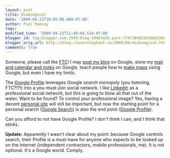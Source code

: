 ```yaml
---
layout: post
title: Diaboogical
date: '2009-04-22T10:05:00.000-07:00'
author: Paul Ramsey
tags: 
modified_time: '2009-04-22T11:40:04.514-07:00'
blogger_id: tag:blogger.com,1999:blog-14903426.post-7747384032416821569
blogger_orig_url: http://blog.cleverelephant.ca/2009/04/diaboogical.html
comments: True
---
```


Someone, please call the [FTC](http://www.ftc.gov/bc/index.shtml)! I may [post my blog](http://blog.cleverelephant.ca/) on Google, store my [mail and calendar and notes](https://www.google.com/a/) on Google, teach people how to [make maps](http://maps.google.com/) using Google, but even I have my limits.

The [Google Profile](http://www.google.com/profiles/) leverages Google *search monopoly* (you listening, FTC?!?!) into a you-must-join social network. I like [LinkedIn](http://www.linkedin.com/pub/0/134/717) as a professional social network, but this is going to blow all that out of the water. Want to be found? To control your professional image? Yes, having a decent [personal site](http://www.cleverelephant.ca/) will still be important, but now the starting point for a personal search ([Google Search](http://www.google.com/search?q=%22paul+ramsey%22)) is also the end point ([Google Profile](http://www.google.com/profiles/104603475669025566195)).

Can you afford to not have Google Profile? I don't think I can, and I think that stinks.

**Update:** Apparently I wasn't clear about my point: because Google controls search, their Profile is a must-have for anyone who expects to be looked up on the internet (independent contractors, mobile professionals, me). It is not optional. It's a Google world. Comply.

